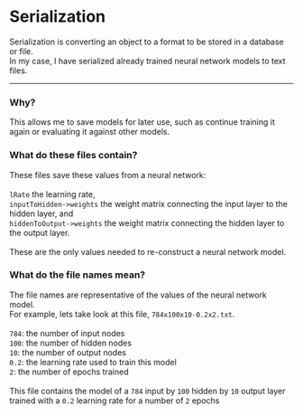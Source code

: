 # Serialization
Serialization is converting an object to a format to be stored in a database or file. <br> 
In my case, I have serialized already trained neural network models to text files. 
___
### Why?
This allows me to save models for later use, such as continue training it again or evaluating it against other models.

### What do these files contain?
These files save these values from a neural network: <br>
<br>
`lRate` the learning rate, <br>
`inputToHidden->weights` the weight matrix connecting the input layer to the hidden layer, and <br> 
`hiddenToOutput->weights` the weight matrix connecting the hidden layer to the output layer.  <br>
<br>
These are the only values needed to re-construct a neural network model.

### What do the file names mean?
The file names are representative of the values of the neural network model. <br>
For example, lets take look at this file, `784x100x10-0.2x2.txt`. <br>
<br>
`784`: the number of input nodes <br>
`100`: the number of hidden nodes <br>
`10`: the number of output nodes <br>
`0.2`: the learning rate used to train this model <br>
`2`: the number of epochs trained <br>
<br>
This file contains the model of a `784` input by `100` hidden by `10` output layer trained with a `0.2` learning rate for a number of `2` epochs 
